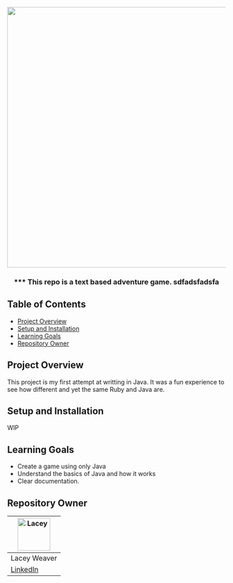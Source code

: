</h1>

<p align="center">

 <img width="600" src="https://cdn.pixabay.com/photo/2023/03/15/12/56/dice-7854512_960_720.jpg">

 
</p>

<h3 align="center"> *** This repo is a text based adventure game. sdfadsfadsfa

## Table of Contents

- [Project Overview](#project-overview)
- [Setup and Installation](#setup-and-installation)
- [Learning Goals](#learning-goals)
- [Repository Owner](#repository-owner)

## Project Overview


This project is my first attempt at writting in Java. It was a fun experience to see how different and yet the same Ruby and Java are.

## Setup and Installation
WIP
## Learning Goals

- Create a game using only Java
- Understand the basics of Java and how it works
- Clear documentation.

## Repository Owner

| [<img alt="Lacey" width="75" src="https://avatars.githubusercontent.com/u/108754743?s=400&u=b8025841efd9b890069675118a850f8a58d82ed9&v=4"/>](https://www.linkedin.com/in/lacey-weaver-be-dev/) |
 | ------------ |
 | Lacey Weaver | 
|  [LinkedIn](https://www.linkedin.com/in/lacey-weaver-be-dev/) | 
